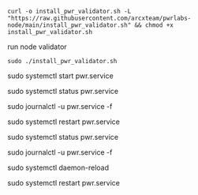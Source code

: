 ```
curl -o install_pwr_validator.sh -L "https://raw.githubusercontent.com/arcxteam/pwrlabs-node/main/install_pwr_validator.sh" && chmod +x install_pwr_validator.sh
```

run node validator

```
sudo ./install_pwr_validator.sh
```

sudo systemctl start pwr.service

sudo systemctl status pwr.service

sudo journalctl -u pwr.service -f

sudo systemctl restart pwr.service

sudo systemctl status pwr.service

sudo journalctl -u pwr.service -f

sudo systemctl daemon-reload

sudo systemctl restart pwr.service